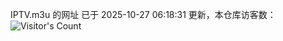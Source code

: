IPTV.m3u 的网址 已于 2025-10-27 06:18:31 更新，本仓库访客数：![Visitor's Count](https://profile-counter.glitch.me/hero1898_tv/count.svg)
